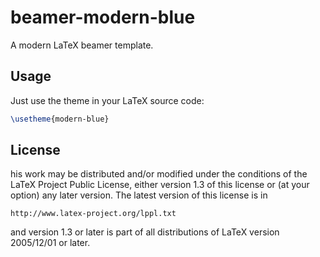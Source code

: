 # beamer-modern-blue

A modern LaTeX beamer template.

## Usage

Just use the theme in your LaTeX source code:

```latex
\usetheme{modern-blue}
```

## License

his work may be distributed and/or modified under the conditions of the LaTeX Project Public License, either version 1.3 of this license or (at your option) any later version. The latest version of this license is in
```
http://www.latex-project.org/lppl.txt
```
and version 1.3 or later is part of all distributions of LaTeX version 2005/12/01 or later.
